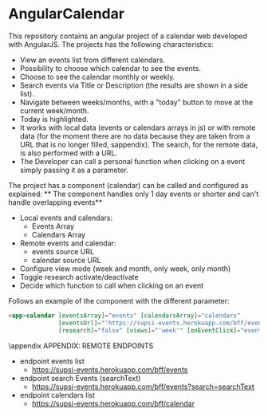 # AngularCalendar

This repository contains an angular project of a calendar web developed with AngularJS.
The projects has the following characteristics:
* View an events list from different calendars.
* Possibility to choose which calendar to see the events.
* Choose to see the calendar monthly or weekly.
* Search events via Title or Description (the results are shown in a side list).
* Navigate between weeks/months, with a "today" button to move at the current week/month.
* Today is highlighted.
* It works with local data (events or calendars arrays in js) or with remote data (for the moment there are no data because they are taken from a URL that is no longer filled, sappendix). The search, for the remote data, is also performed with a URL.
* The Developer can call a personal function when clicking on a event simply passing it as a parameter.

The project has a component (calendar) can be called and configured as explained:
** The component handles only 1 day events or shorter and can't handle overlapping events**
* Local events and calendars:
  * Events Array
  * Calendars Array
* Remote events and calendar:
  * events source URL
  * calendar source URL
* Configure view mode (week and month, only week, only month)
* Toggle research activate/deactivate
* Decide which function to call when clicking on an event

Follows an example of the component with the different parameter:
```html
<app-calendar [eventsArray]="events" [calendarsArray]="calendars"
              [eventsUrl]="'https://supsi-events.herokuapp.com/bff/events'" [calendarsUrl]="'https://supsi-events.herokuapp.com/bff/calendars'"
              [research]="false" [views]="'week'" [onEventClick]="eventFunction"></app-calendar>
```

\appendix
APPENDIX: REMOTE ENDPOINTS
* endpoint events list
  * https://supsi-events.herokuapp.com/bff/events
* endpoint search Events (searchText)
  * https://supsi-events.herokuapp.com/bff/events?search=searchText
* endpoint calendars list
  * https://supsi-events.herokuapp.com/bff/calendar
